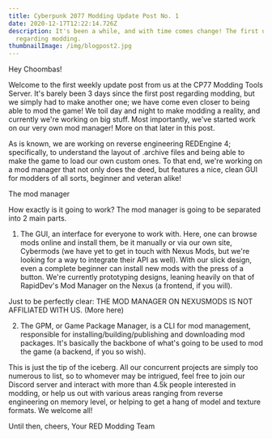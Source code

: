 ```yaml
---
title: Cyberpunk 2077 Modding Update Post No. 1
date: 2020-12-17T12:22:14.726Z
description: It's been a while, and with time comes change! The first updates
  regarding modding.
thumbnailImage: /img/blogpost2.jpg
---
```

Hey Choombas!

Welcome to the first weekly update post from us at the CP77 Modding Tools Server. It's barely been 3 days since the first post regarding modding, but we simply had to make another one; we have come even closer to being able to mod the game! We toil day and night to make modding a reality, and currently we're working on big stuff. Most importantly, we've started work on our very own mod manager! More on that later in this post.

As is known, we are working on reverse engineering REDEngine 4; specifically, to understand the layout of .archive files and being able to make the game to load our own custom ones. To that end, we're working on a mod manager that not only does the deed, but features a nice, clean GUI for modders of all sorts, beginner and veteran alike!

The mod manager

How exactly is it going to work? The mod manager is going to be separated into 2 main parts.

1. The GUI, an interface for everyone to work with. Here, one can browse mods online and install them, be it manually or via our own site, Cybermods (we have yet to get in touch with Nexus Mods, but we're looking for a way to integrate their API as well). With our slick design, even a complete beginner can install new mods with the press of a button. We're currently prototyping designs, leaning heavily on that of RapidDev's Mod Manager on the Nexus (a frontend, if you will).

Just to be perfectly clear: THE MOD MANAGER ON NEXUSMODS IS NOT AFFILIATED WITH US.
(More here)

<image-lazy src="https://preview.redd.it/6yx3phhhzq561.png?width=1347&format=png&auto=webp&s=c6909626fe33ab9b2f782397784abe17dbfb3bc8"></image-lazy>

2. The GPM, or Game Package Manager, is a CLI for mod management, responsible for installing/building/publishing and downloading mod packages. It's basically the backbone of what's going to be used to mod the game (a backend, if you so wish).

This is just the tip of the iceberg. All our concurrent projects are simply too numerous to list, so to whomever may be intrigued, feel free to join our Discord server and interact with more than 4.5k people interested in modding, or help us out with various areas ranging from reverse engineering on memory level, or helping to get a hang of model and texture formats. We welcome all!

Until then, cheers,
Your RED Modding Team